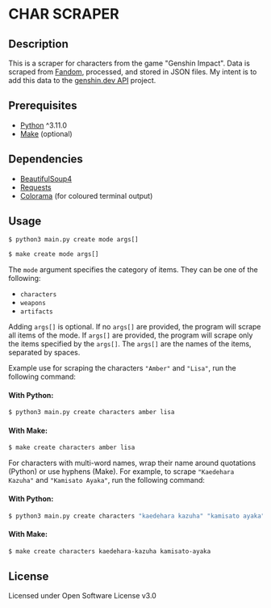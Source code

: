 # CHAR SCRAPER
## Description
This is a scraper for characters from the game "Genshin Impact". Data is scraped from [Fandom](https://genshin-impact.fandom.com/wiki/Genshin_Impact_Wiki), processed, and stored in JSON files. My intent is to add this data to the [genshin.dev API](https://github.com/genshindev/api) project.

## Prerequisites
- [Python](https://www.python.org/downloads/) ^3.11.0
- [Make](https://www.gnu.org/software/make/) (optional)

## Dependencies
- [BeautifulSoup4](https://pypi.org/project/beautifulsoup4/)
- [Requests](https://pypi.org/project/requests/)
- [Colorama](https://pypi.org/project/colorama/) (for coloured terminal output)

## Usage
```bash
$ python3 main.py create mode args[]
```

```bash
$ make create mode args[]
```
The `mode` argument specifies the category of items. They can be one of the following:
- `characters`
- `weapons`
- `artifacts`

Adding `args[]` is optional. If no `args[]` are provided, the program will scrape all items of the mode. If `args[]` are provided, the program will scrape only the items specified by the `args[]`. The `args[]` are the names of the items, separated by spaces.

Example use for scraping the characters `"Amber"` and `"Lisa"`, run the following command:

#### With Python:
```bash
$ python3 main.py create characters amber lisa
```

#### With Make:
```bash
$ make create characters amber lisa
```

For characters with multi-word names, wrap their name around quotations (Python) or use hyphens (Make). For example, to scrape `"Kaedehara Kazuha"` and `"Kamisato Ayaka"`, run the following command:

#### With Python:
```bash
$ python3 main.py create characters "kaedehara kazuha" "kamisato ayaka"
```

#### With Make:
```bash
$ make create characters kaedehara-kazuha kamisato-ayaka
```

## License
Licensed under Open Software License v3.0
